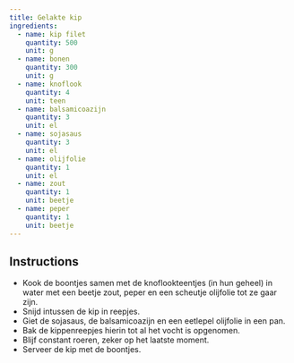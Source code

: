 ```yaml
---
title: Gelakte kip
ingredients: 
  - name: kip filet
    quantity: 500
    unit: g
  - name: bonen
    quantity: 300
    unit: g
  - name: knoflook
    quantity: 4
    unit: teen
  - name: balsamicoazijn
    quantity: 3
    unit: el
  - name: sojasaus
    quantity: 3
    unit: el
  - name: olijfolie
    quantity: 1
    unit: el
  - name: zout
    quantity: 1
    unit: beetje
  - name: peper
    quantity: 1
    unit: beetje
---
```


<Recipe />

## Instructions
  - Kook de boontjes samen met de knoflookteentjes (in hun geheel) in water met een beetje zout, peper en een scheutje olijfolie tot ze gaar zijn.
  - Snijd intussen de kip in reepjes.
  - Giet de sojasaus, de balsamicoazijn en een eetlepel olijfolie in een pan.
  - Bak de kippenreepjes hierin tot al het vocht is opgenomen.
  - Blijf constant roeren, zeker op het laatste moment.
  - Serveer de kip met de boontjes.



